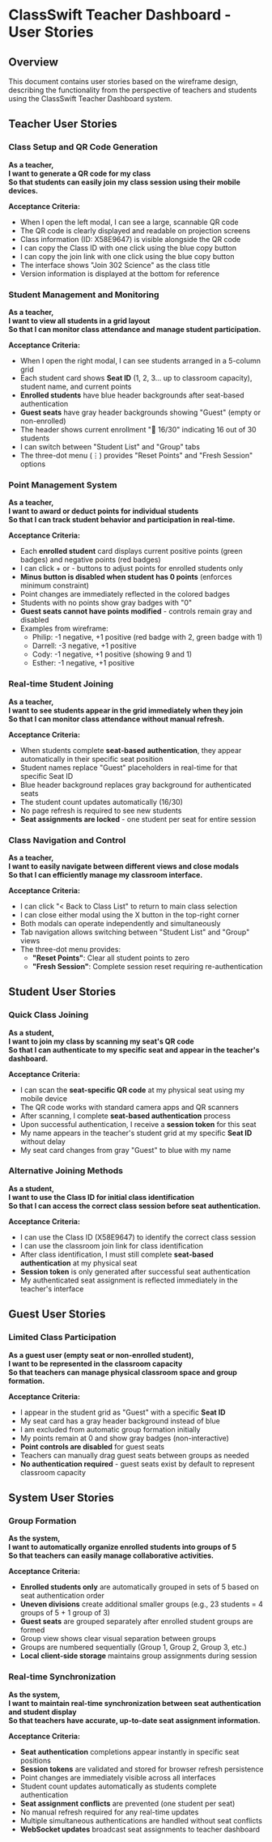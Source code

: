 # ClassSwift Teacher Dashboard - User Stories

## Overview

This document contains user stories based on the wireframe design, describing the functionality from the perspective of teachers and students using the ClassSwift Teacher Dashboard system.

## Teacher User Stories

### Class Setup and QR Code Generation

**As a teacher,**  
**I want to generate a QR code for my class**  
**So that students can easily join my class session using their mobile devices.**

**Acceptance Criteria:**
- When I open the left modal, I can see a large, scannable QR code
- The QR code is clearly displayed and readable on projection screens
- Class information (ID: X58E9647) is visible alongside the QR code
- I can copy the Class ID with one click using the blue copy button
- I can copy the join link with one click using the blue copy button
- The interface shows "Join 302 Science" as the class title
- Version information is displayed at the bottom for reference

### Student Management and Monitoring

**As a teacher,**  
**I want to view all students in a grid layout**  
**So that I can monitor class attendance and manage student participation.**

**Acceptance Criteria:**
- When I open the right modal, I can see students arranged in a 5-column grid
- Each student card shows **Seat ID** (1, 2, 3... up to classroom capacity), student name, and current points
- **Enrolled students** have blue header backgrounds after seat-based authentication
- **Guest seats** have gray header backgrounds showing "Guest" (empty or non-enrolled)
- The header shows current enrollment "👥 16/30" indicating 16 out of 30 students
- I can switch between "Student List" and "Group" tabs
- The three-dot menu (⋮) provides "Reset Points" and "Fresh Session" options

### Point Management System

**As a teacher,**  
**I want to award or deduct points for individual students**  
**So that I can track student behavior and participation in real-time.**

**Acceptance Criteria:**
- Each **enrolled student** card displays current positive points (green badges) and negative points (red badges)
- I can click + or - buttons to adjust points for enrolled students only
- **Minus button is disabled when student has 0 points** (enforces minimum constraint)
- Point changes are immediately reflected in the colored badges
- Students with no points show gray badges with "0"
- **Guest seats cannot have points modified** - controls remain gray and disabled
- Examples from wireframe:
  - Philip: -1 negative, +1 positive (red badge with 2, green badge with 1)
  - Darrell: -3 negative, +1 positive
  - Cody: -1 negative, +1 positive (showing 9 and 1)
  - Esther: -1 negative, +1 positive

### Real-time Student Joining

**As a teacher,**  
**I want to see students appear in the grid immediately when they join**  
**So that I can monitor class attendance without manual refresh.**

**Acceptance Criteria:**
- When students complete **seat-based authentication**, they appear automatically in their specific seat position
- Student names replace "Guest" placeholders in real-time for that specific Seat ID
- Blue header background replaces gray background for authenticated seats
- The student count updates automatically (16/30)
- No page refresh is required to see new students
- **Seat assignments are locked** - one student per seat for entire session

### Class Navigation and Control

**As a teacher,**  
**I want to easily navigate between different views and close modals**  
**So that I can efficiently manage my classroom interface.**

**Acceptance Criteria:**
- I can click "< Back to Class List" to return to main class selection
- I can close either modal using the X button in the top-right corner
- Both modals can operate independently and simultaneously
- Tab navigation allows switching between "Student List" and "Group" views
- The three-dot menu provides:
  - **"Reset Points"**: Clear all student points to zero
  - **"Fresh Session"**: Complete session reset requiring re-authentication

## Student User Stories

### Quick Class Joining

**As a student,**  
**I want to join my class by scanning my seat's QR code**  
**So that I can authenticate to my specific seat and appear in the teacher's dashboard.**

**Acceptance Criteria:**
- I can scan the **seat-specific QR code** at my physical seat using my mobile device
- The QR code works with standard camera apps and QR scanners
- After scanning, I complete **seat-based authentication** process
- Upon successful authentication, I receive a **session token** for this seat
- My name appears in the teacher's student grid at my specific **Seat ID** without delay
- My seat card changes from gray "Guest" to blue with my name

### Alternative Joining Methods

**As a student,**  
**I want to use the Class ID for initial class identification**  
**So that I can access the correct class session before seat authentication.**

**Acceptance Criteria:**
- I can use the Class ID (X58E9647) to identify the correct class session
- I can use the classroom join link for class identification
- After class identification, I must still complete **seat-based authentication** at my physical seat
- **Session token** is only generated after successful seat authentication
- My authenticated seat assignment is reflected immediately in the teacher's interface

## Guest User Stories

### Limited Class Participation

**As a guest user (empty seat or non-enrolled student),**  
**I want to be represented in the classroom capacity**  
**So that teachers can manage physical classroom space and group formation.**

**Acceptance Criteria:**
- I appear in the student grid as "Guest" with a specific **Seat ID**
- My seat card has a gray header background instead of blue
- I am excluded from automatic group formation initially
- My points remain at 0 and show gray badges (non-interactive)
- **Point controls are disabled** for guest seats
- Teachers can manually drag guest seats between groups as needed
- **No authentication required** - guest seats exist by default to represent classroom capacity

## System User Stories

### Group Formation

**As the system,**  
**I want to automatically organize enrolled students into groups of 5**  
**So that teachers can easily manage collaborative activities.**

**Acceptance Criteria:**
- **Enrolled students only** are automatically grouped in sets of 5 based on seat authentication order
- **Uneven divisions** create additional smaller groups (e.g., 23 students = 4 groups of 5 + 1 group of 3)
- **Guest seats** are grouped separately after enrolled student groups are formed
- Group view shows clear visual separation between groups
- Groups are numbered sequentially (Group 1, Group 2, Group 3, etc.)
- **Local client-side storage** maintains group assignments during session

### Real-time Synchronization

**As the system,**  
**I want to maintain real-time synchronization between seat authentication and student display**  
**So that teachers have accurate, up-to-date seat assignment information.**

**Acceptance Criteria:**
- **Seat authentication** completions appear instantly in specific seat positions
- **Session tokens** are validated and stored for browser refresh persistence
- Point changes are immediately visible across all interfaces
- Student count updates automatically as students complete authentication
- **Seat assignment conflicts** are prevented (one student per seat)
- No manual refresh required for any real-time updates
- Multiple simultaneous authentications are handled without seat conflicts
- **WebSocket updates** broadcast seat assignments to teacher dashboard